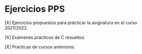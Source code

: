 # Ejercicios PPS

[X] Ejercicios propuestos para prácticar la asignatura en el curso 2021/2022.

[X] Exámenes prácticos de C resueltos

[X] Prácticas de cursos anteriores
